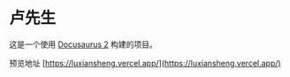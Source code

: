 # 卢先生

这是一个使用 [Docusaurus 2](https://docusaurus.io/zh-CN/) 构建的项目。

预览地址 [https://luxiansheng.vercel.app/](https://luxiansheng.vercel.app/)
